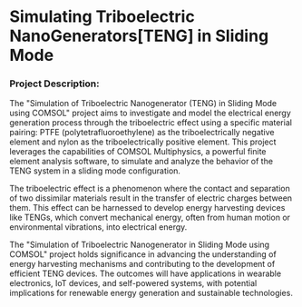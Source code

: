 # Simulating Triboelectric NanoGenerators[TENG] in Sliding Mode 

### Project Description:

The "Simulation of Triboelectric Nanogenerator (TENG) in Sliding Mode using COMSOL" project aims to investigate and model the electrical energy generation process through the triboelectric effect using a specific material pairing: PTFE (polytetrafluoroethylene) as the triboelectrically negative element and nylon as the triboelectrically positive element. This project leverages the capabilities of COMSOL Multiphysics, a powerful finite element analysis software, to simulate and analyze the behavior of the TENG system in a sliding mode configuration.

The triboelectric effect is a phenomenon where the contact and separation of two dissimilar materials result in the transfer of electric charges between them. This effect can be harnessed to develop energy harvesting devices like TENGs, which convert mechanical energy, often from human motion or environmental vibrations, into electrical energy.

The "Simulation of Triboelectric Nanogenerator in Sliding Mode using COMSOL" project holds significance in advancing the understanding of energy harvesting mechanisms and contributing to the development of efficient TENG devices. The outcomes will have applications in wearable electronics, IoT devices, and self-powered systems, with potential implications for renewable energy generation and sustainable technologies.
